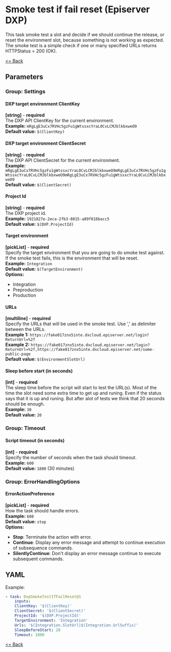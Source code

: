 # Smoke test if fail reset (Episerver DXP)
This task smoke test a slot and decide if we should continue the release, or reset the environment slot, because something is not working as expected. The smoke test is a simple check if one or many specified URLs returns HTTPStatus = 200 (OK).  

[<= Back](../README.md)

## Parameters
### Group: Settings
#### DXP target environment ClientKey
**[string]** - **required**  
The DXP API ClientKey for the current environment.  
**Example:** `mRgLgE3uCx7RVHc5gzFu1gWtssxcYraL0CvLCMJblkbxweO9`  
**Default value:** `$(ClientKey)`

#### DXP target environment ClientSecret
**[string]** - **required**  
The DXP API ClientSecret for the current environment.  
**Example:** `mRgLgE3uCx7RVHc5gzFu1gWtssxcYraL0CvLCMJblkbxweO9mRgLgE3uCx7RVHc5gzFu1gWtssxcYraL0CvLCMJblkbxweO9mRgLgE3uCx7RVHc5gzFu1gWtssxcYraL0CvLCMJblkbxweO9`  
**Default value:** `$(ClientSecret)`

#### Project Id
**[string]** - **required**  
The DXP project id.  
**Example:** `1921827e-2eca-2fb3-8015-a89f016bacc5`  
**Default value:** `$(DXP.ProjectId)`

#### Target environment
**[pickList]** - **required**  
Specify the target environment that you are going to do smoke test against. If the smoke test fails, this is the environment that will be reset.  
**Example:** `Integration`  
**Default value:** `$(TargetEnvironment)`  
**Options:**  
- Integration
- Preproduction
- Production

#### URLs
**[multiline]** - **required**  
Specify the URLs that will be used in the smoke test. Use ',' as delimiter between the URLs.   
**Example 1:** `https://fake017znx5inte.dxcloud.episerver.net/login?ReturnUrl=%2f`  
**Example 2:** `https://fake017znx5inte.dxcloud.episerver.net/login?ReturnUrl=%2f,https://fake017znx5inte.dxcloud.episerver.net/some-public-page`  
**Default value:** `$(EnvironmentSlotUrl)`  

#### Sleep before start (in seconds)
**[int]** - **required**  
The sleep time before the script will start to test the URL(s). Most of the time the slot need some extra time to get up and runing. Even if the status says that it is up and runing. But after alot of tests we think that 20 seconds should be enough.  
**Example:** `30`  
**Default value:** `20`


### Group: Timeout
#### Script timeout (in seconds)
**[int]** - **required**  
Specify the number of seconds when the task should timeout.  
**Example:** `600`  
**Default value:** `1800` (30 minutes)

### Group: ErrorHandlingOptions
#### ErrorActionPreference
**[pickList]** - **required**  
How the task should handle errors.  
**Example:** `600`  
**Default value:** `stop`  
**Options:**  
- **Stop**: Terminate the action with error.
- **Continue**: Display any error message and attempt to continue execution of subsequence commands.
- **SilentlyContinue**: Don't display an error message continue to execute subsequent commands.

## YAML ##
Example:  
```yaml
- task: DxpSmokeTestIfFailReset@1
    inputs:
    ClientKey: '$(ClientKey)'
    ClientSecret: '$(ClientSecret)'
    ProjectId: '$(DXP.ProjectId)'
    TargetEnvironment: 'Integration'
    Urls: '$(Integration.SlotUrl)$(Integration.UrlSuffix)'
    SleepBeforeStart: 20
    Timeout: 1800
```

[<= Back](../README.md)
